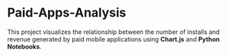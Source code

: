 # Paid-Apps-Analysis
This project visualizes the relationship between the number of installs and revenue generated by paid mobile applications using **Chart.js** and **Python Notebooks**.
